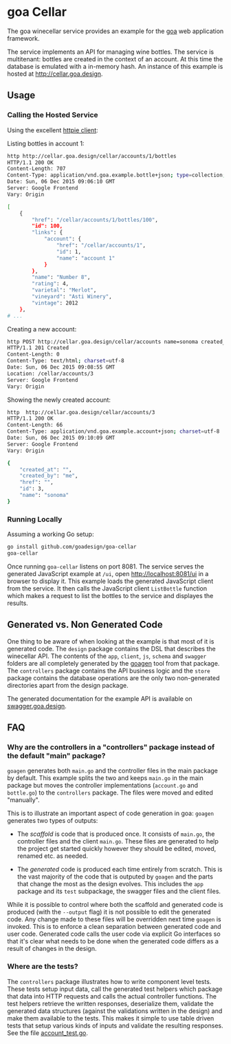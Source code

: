# goa Cellar

The goa winecellar service provides an example for the [goa](http://goa.design) web application
framework.

The service implements an API for managing wine bottles. The service is multitenant: bottles are
created in the context of an account. At this time the database is emulated with a in-memory hash.
An instance of this example is hosted at http://cellar.goa.design.

## Usage

### Calling the Hosted Service

Using the excellent [httpie client](https://github.com/jkbrzt/httpie):

Listing bottles in account 1:
```bash
http http://cellar.goa.design/cellar/accounts/1/bottles
HTTP/1.1 200 OK
Content-Length: 707
Content-Type: application/vnd.goa.example.bottle+json; type=collection; charset=utf-8
Date: Sun, 06 Dec 2015 09:06:10 GMT
Server: Google Frontend
Vary: Origin

[
    {
        "href": "/cellar/accounts/1/bottles/100",
        "id": 100,
        "links": {
            "account": {
                "href": "/cellar/accounts/1",
                "id": 1,
                "name": "account 1"
            }
        },
        "name": "Number 8",
        "rating": 4,
        "varietal": "Merlot",
        "vineyard": "Asti Winery",
        "vintage": 2012
    },
# ...
```

Creating a new account:
```bash
http POST http://cellar.goa.design/cellar/accounts name=sonoma created_by=me
HTTP/1.1 201 Created
Content-Length: 0
Content-Type: text/html; charset=utf-8
Date: Sun, 06 Dec 2015 09:08:55 GMT
Location: /cellar/accounts/3
Server: Google Frontend
Vary: Origin
```

Showing the newly created account:
```bash
http  http://cellar.goa.design/cellar/accounts/3
HTTP/1.1 200 OK
Content-Length: 66
Content-Type: application/vnd.goa.example.account+json; charset=utf-8
Date: Sun, 06 Dec 2015 09:10:09 GMT
Server: Google Frontend
Vary: Origin

{
    "created_at": "",
    "created_by": "me",
    "href": "",
    "id": 3,
    "name": "sonoma"
}
```

### Running Locally

Assuming a working Go setup:

```bash
go install github.com/goadesign/goa-cellar
goa-cellar
```

Once running `goa-cellar` listens on port 8081. The service serves the generated JavaScript example
at `/ui`, open [http://localhost:8081/ui](http://localhost:8081/ui) in a browser to display it. This
example loads the generated JavaScript client from the service. It then calls the JavaScript client
`ListBottle` function which makes a request to list the bottles to the service and displayes the
results.

## Generated vs. Non Generated Code

One thing to be aware of when looking at the example is that most of it is generated code. The
`design` package contains the DSL that describes the winecellar API. The contents of the `app`,
`client`, `js`, `schema` and `swagger` folders are all completely generated by the
[goagen](http://goa.design/implement/goagen.html) tool from that package. The `controllers` package
contains the API business logic and the `store` package contains the database operations are the only two non-generated directories apart from the design
package.

The generated documentation for the example API is available on
[swagger.goa.design](http://swagger.goa.design/?url=goadesign%2Fgoa-cellar%2Fdesign).

## FAQ

### Why are the controllers in a "controllers" package instead of the default "main" package?

`goagen` generates both `main.go` and the controller files in the main package by default. This
example splits the two and keeps `main.go` in the main package but moves the controller
implementations (`account.go` and `bottle.go`) to the `controllers` package. The files were moved
and edited "manually".

This is to illustrate an important aspect of code generation in goa: `goagen` generates two types of
outputs:

- The *scaffold* is code that is produced once. It consists of `main.go`, the controller
  files and the client `main.go`. These files are generated to help the project get started quickly
  however they should be edited, moved, renamed etc. as needed.

- The *generated* code is produced each time entirely from scratch. This is the vast majority of the
  code that is outputed by `goagen` and the parts that change the most as the design evolves. This
  includes the `app` package and its `test` subpackage, the swagger files and the client files.

While it is possible to control where both the scaffold and generated code is produced (with the
`--output` flag) it is not possible to edit the generated code. Any change made to these files will
be overridden next time `goagen` is invoked. This is to enforce a clean separation between generated
code and user code. Generated code calls the user code via explicit Go interfaces so that it's clear
what needs to be done when the generated code differs as a result of changes in the design.

### Where are the tests?

The `controllers` package illustrates how to write component level tests. These tests setup input
data, call the generated test helpers which package that data into HTTP requests and calls the
actual controller functions. The test helpers retrieve the written responses, deserialize them,
validate the generated data structures (against the validations written in the design) and
make them available to the tests. This makes it simple to use table driven tests that setup various
kinds of inputs and validate the resulting responses. See the file
[account_test.go](https://github.com/goadesign/goa-cellar/blob/master/controllers/account_test.go).

